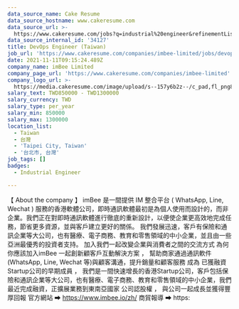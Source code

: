 ```yaml
---
data_source_name: Cake Resume
data_source_hostname: www.cakeresume.com
data_source_url: >-
  https://www.cakeresume.com/jobs?q=industrial%20engineer&refinementList%5Blang_name%5D%5B0%5D=English&refinementList%5Bsalary_type%5D=per_year
data_source_internal_id: '34127'
title: DevOps Engineer (Taiwan)
job_url: 'https://www.cakeresume.com/companies/imbee-limited/jobs/devops-engineer-taiwan'
date: 2021-11-11T09:15:24.489Z
company_name: imBee Limited
company_page_url: 'https://www.cakeresume.com/companies/imbee-limited'
company_logo_url: >-
  https://media.cakeresume.com/image/upload/s--157y6b2z--/c_pad,fl_png8,h_200,w_200/v1609733517/gfqzzy0pbhaofhuwdszp.png
salary_text: TWD850000 - TWD1300000
salary_currency: TWD
salary_type: per_year
salary_min: 850000
salary_max: 1300000
location_list:
  - Taiwan
  - 台灣
  - 'Taipei City, Taiwan'
  - '台北市, 台灣'
job_tags: []
badges:
  - Industrial Engineer

---
```


【 About the company 】​ imBee 是一間提供 IM 整合平台 ( WhatsApp, Line, Wechat ) 服務的香港軟體公司，即時通訊軟體最初是為個人使用而設計的，而非企業。我們正在對即時通訊軟體進行徹底的重新設計，以便使企業更高效地完成任務，節省更多資源，並與客戶建立更好的關係。 我們發展迅速，客戶有保險和通訊企業等大公司，也有醫療、電子商務、教育和零售領域的中小企業，並且由一些亞洲最優秀的投資者支持。 加入我們一起改變企業與消費者之間的交流方式 為何你應該加入imBee 一起創新顧客戶互動解決方案 ， 幫助商家通過通訊軟件(WhatsApp, Line, Wechat 等)與顧客溝通，提升銷量和顧客服務 成為 已獲融資 Startup公司的早期成員 ， 我們是一間快速增長的香港Startup公司，客戶包括保險和通訊企業等大公司，也有醫療、電子商務、教育和零售領域的中小企業，我們最近完成融資，正擴展業務到東南亞國家 公司認股權 ， 與公司一起成長並獲得豐厚回報 官方網站 ➡ https://www.imbee.io/zh/ 商貿報導 ➡ https: